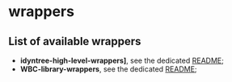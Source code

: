# wrappers

## List of available wrappers

- **idyntree-high-level-wrappers]**, see the dedicated [README](idyntree-high-level-wrappers/README);
- **WBC-library-wrappers**, see the dedicated [README](WBC-library-wrappers/README);
